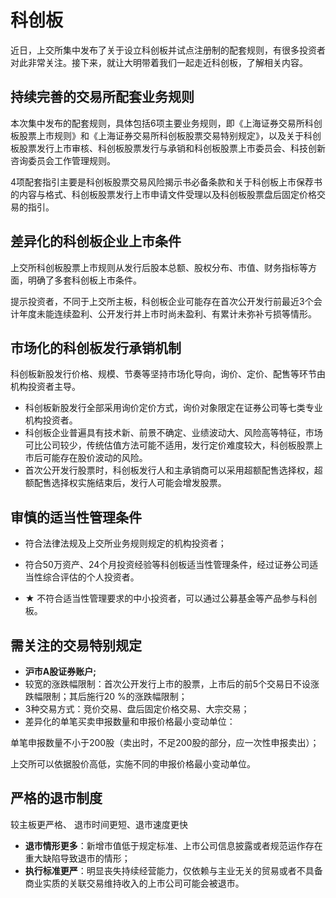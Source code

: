 # 科创板

近日，上交所集中发布了关于设立科创板并试点注册制的配套规则，有很多投资者对此非常关注。接下来，就让大明带着我们一起走近科创板，了解相关内容。

## 持续完善的交易所配套业务规则

本次集中发布的配套规则，具体包括6项主要业务规则，即《上海证券交易所科创板股票上市规则》和《上海证券交易所科创板股票交易特别规定》，以及关于科创板股票发行上市审核、科创板股票发行与承销和科创板股票上市委员会、科技创新咨询委员会工作管理规则。

4项配套指引主要是科创板股票交易风险揭示书必备条款和关于科创板上市保荐书的内容与格式、科创板股票发行上市申请文件受理以及科创板股票盘后固定价格交易的指引。

## 差异化的科创板企业上市条件

上交所科创板股票上市规则从发行后股本总额、股权分布、市值、财务指标等方面，明确了多套科创板上市条件。

提示投资者，不同于上交所主板，科创板企业可能存在首次公开发行前最近3个会计年度未能连续盈利、公开发行并上市时尚未盈利、有累计未弥补亏损等情形。

## 市场化的科创板发行承销机制

科创板新股发行价格、规模、节奏等坚持市场化导向，询价、定价、配售等环节由机构投资者主导。

- 科创板新股发行全部采用询价定价方式，询价对象限定在证券公司等七类专业机构投资者。
- 科创板企业普遍具有技术新、前景不确定、业绩波动大、风险高等特征，市场可比公司较少，传统估值方法可能不适用，发行定价难度较大，科创板股票上市后可能存在股价波动的风险。
- 首次公开发行股票时，科创板发行人和主承销商可以采用超额配售选择权，超额配售选择权实施结束后，发行人可能会增发股票。

## 审慎的适当性管理条件

- 符合法律法规及上交所业务规则规定的机构投资者；

- 符合50万资产、24个月投资经验等科创板适当性管理条件，经过证券公司适当性综合评估的个人投资者。

- ★ 不符合适当性管理要求的中小投资者，可以通过公募基金等产品参与科创板。

## 需关注的交易特别规定

- **沪市A股证券账户;**
- 较宽的涨跌幅限制：首次公开发行上市的股票，上市后的前5个交易日不设涨跌幅限制；其后施行20 %的涨跌幅限制；
- 3种交易方式：竞价交易、盘后固定价格交易、大宗交易；
- 差异化的单笔买卖申报数量和申报价格最小变动单位：

单笔申报数量不小于200股（卖出时，不足200股的部分，应一次性申报卖出）；

上交所可以依据股价高低，实施不同的申报价格最小变动单位。

## 严格的退市制度

较主板更严格、 退市时间更短、退市速度更快

- **退市情形更多**：新增市值低于规定标准、上市公司信息披露或者规范运作存在重大缺陷导致退市的情形；
- **执行标准更严**：明显丧失持续经营能力，仅依赖与主业无关的贸易或者不具备商业实质的关联交易维持收入的上市公司可能会被退市。
